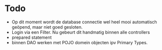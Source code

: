 Todo
====

* Op dit moment wordt de database connectie wel heel mooi automatisch geöpend, maar niet goed gesloten.
* Login via een Filter. Nu gebeurt dit handmatig binnen alle controllers
* prepared statement
* binnen DAO werken met POJO domein objecten ipv Primary Types.